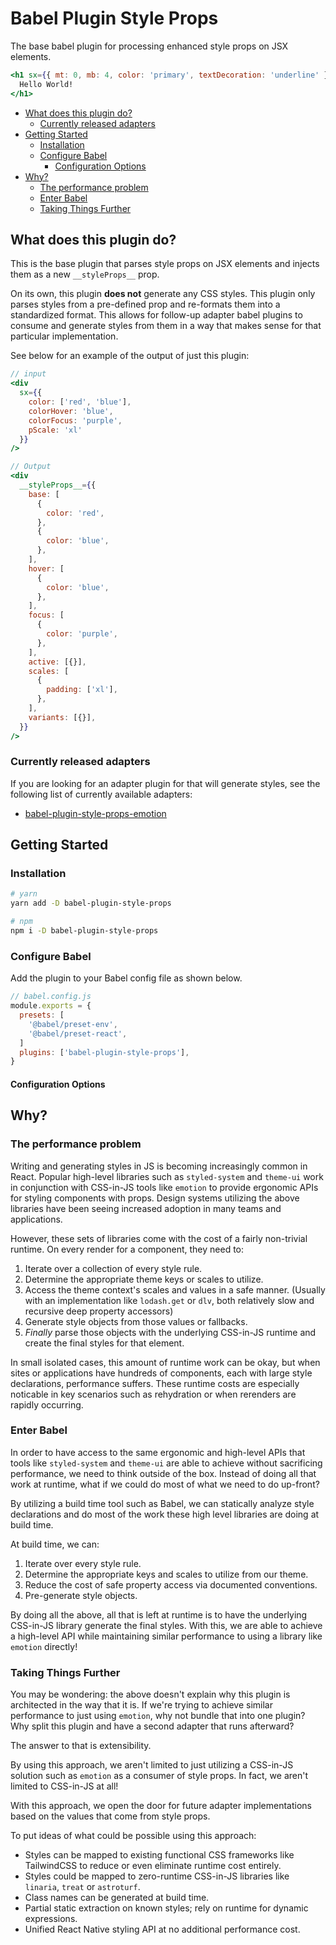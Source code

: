 # Babel Plugin Style Props <!-- omit in toc -->

The base babel plugin for processing enhanced style props on JSX elements.

```jsx
<h1 sx={{ mt: 0, mb: 4, color: 'primary', textDecoration: 'underline' }}>
  Hello World!
</h1>
```

- [What does this plugin do?](#what-does-this-plugin-do)
  - [Currently released adapters](#currently-released-adapters)
- [Getting Started](#getting-started)
  - [Installation](#installation)
  - [Configure Babel](#configure-babel)
    - [Configuration Options](#configuration-options)
- [Why?](#why)
  - [The performance problem](#the-performance-problem)
  - [Enter Babel](#enter-babel)
  - [Taking Things Further](#taking-things-further)

## What does this plugin do?

This is the base plugin that parses style props on JSX elements and injects them
as a new `__styleProps__` prop.

On its own, this plugin **does not** generate any CSS styles. This plugin only
parses styles from a pre-defined prop and re-formats them into a standardized
format. This allows for follow-up adapter babel plugins to consume and generate
styles from them in a way that makes sense for that particular implementation.

See below for an example of the output of just this plugin:

```jsx
// input
<div
  sx={{
    color: ['red', 'blue'],
    colorHover: 'blue',
    colorFocus: 'purple',
    pScale: 'xl'
  }}
/>

// Output
<div
  __styleProps__={{
    base: [
      {
        color: 'red',
      },
      {
        color: 'blue',
      },
    ],
    hover: [
      {
        color: 'blue',
      },
    ],
    focus: [
      {
        color: 'purple',
      },
    ],
    active: [{}],
    scales: [
      {
        padding: ['xl'],
      },
    ],
    variants: [{}],
  }}
/>
```

### Currently released adapters

If you are looking for an adapter plugin for that will generate styles, see the
following list of currently available adapters:

- [babel-plugin-style-props-emotion](https://github.com/asyarb/babel-plugin-style-props-emotion)

## Getting Started

### Installation

```bash
# yarn
yarn add -D babel-plugin-style-props

# npm
npm i -D babel-plugin-style-props
```

### Configure Babel

Add the plugin to your Babel config file as shown below.

```js
// babel.config.js
module.exports = {
  presets: [
    '@babel/preset-env',
    '@babel/preset-react',
  ]
  plugins: ['babel-plugin-style-props'],
}
```

#### Configuration Options

## Why?

### The performance problem

Writing and generating styles in JS is becoming increasingly common in React.
Popular high-level libraries such as `styled-system` and `theme-ui` work in
conjunction with CSS-in-JS tools like `emotion` to provide ergonomic APIs for
styling components with props. Design systems utilizing the above libraries have
been seeing increased adoption in many teams and applications.

However, these sets of libraries come with the cost of a fairly non-trivial
runtime. On every render for a component, they need to:

1. Iterate over a collection of every style rule.
2. Determine the appropriate theme keys or scales to utilize.
3. Access the theme context's scales and values in a safe manner. (Usually with
   an implementation like `lodash.get` or `dlv`, both relatively slow and
   recursive deep property accessors)
4. Generate style objects from those values or fallbacks.
5. _Finally_ parse those objects with the underlying CSS-in-JS runtime and
   create the final styles for that element.

In small isolated cases, this amount of runtime work can be okay, but when sites
or applications have hundreds of components, each with large style declarations,
performance suffers. These runtime costs are especially noticable in key
scenarios such as rehydration or when rerenders are rapidly occurring.

### Enter Babel

In order to have access to the same ergonomic and high-level APIs that tools
like `styled-system` and `theme-ui` are able to achieve without sacrificing
performance, we need to think outside of the box. Instead of doing all that work
at runtime, what if we could do most of what we need to do up-front?

By utilizing a build time tool such as Babel, we can statically analyze style
declarations and do most of the work these high level libraries are doing at
build time.

At build time, we can:

1. Iterate over every style rule.
2. Determine the appropriate keys and scales to utilize from our theme.
3. Reduce the cost of safe property access via documented conventions.
4. Pre-generate style objects.

By doing all the above, all that is left at runtime is to have the underlying
CSS-in-JS library generate the final styles. With this, we are able to achieve a
high-level API while maintaining similar performance to using a library like
`emotion` directly!

### Taking Things Further

You may be wondering: the above doesn't explain why this plugin is architected
in the way that it is. If we're trying to achieve similar performance to just
using `emotion`, why not bundle that into one plugin? Why split this plugin and
have a second adapter that runs afterward?

The answer to that is extensibility.

By using this approach, we aren't limited to just utilizing a CSS-in-JS solution
such as `emotion` as a consumer of style props. In fact, we aren't limited to
CSS-in-JS at all!

With this approach, we open the door for future adapter implementations based on
the values that come from style props.

To put ideas of what could be possible using this approach:

- Styles can be mapped to existing functional CSS frameworks like TailwindCSS to
  reduce or even eliminate runtime cost entirely.
- Styles could be mapped to zero-runtime CSS-in-JS libraries like `linaria`,
  `treat` or `astroturf`.
- Class names can be generated at build time.
- Partial static extraction on known styles; rely on runtime for dynamic
  expressions.
- Unified React Native styling API at no additional performance cost.
